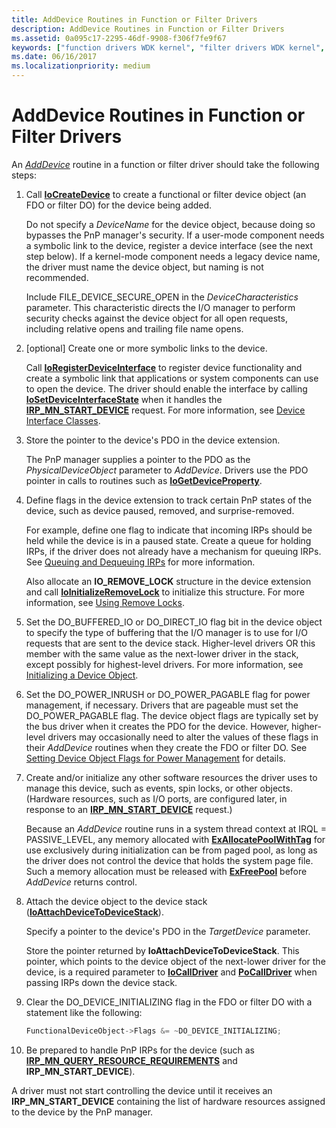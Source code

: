 ```yaml
---
title: AddDevice Routines in Function or Filter Drivers
description: AddDevice Routines in Function or Filter Drivers
ms.assetid: 0a095c17-2295-46df-9908-f306f7fe9f67
keywords: ["function drivers WDK kernel", "filter drivers WDK kernel", "AddDevice routines WDK kernel , function drivers", "AddDevice routines WDK kernel , filter drivers"]
ms.date: 06/16/2017
ms.localizationpriority: medium
---
```


# AddDevice Routines in Function or Filter Drivers





An [*AddDevice*](/windows-hardware/drivers/ddi/wdm/nc-wdm-driver_add_device) routine in a function or filter driver should take the following steps:

1.  Call [**IoCreateDevice**](/windows-hardware/drivers/ddi/wdm/nf-wdm-iocreatedevice) to create a functional or filter device object (an FDO or filter DO) for the device being added.

    Do not specify a *DeviceName* for the device object, because doing so bypasses the PnP manager's security. If a user-mode component needs a symbolic link to the device, register a device interface (see the next step below). If a kernel-mode component needs a legacy device name, the driver must name the device object, but naming is not recommended.

    Include FILE\_DEVICE\_SECURE\_OPEN in the *DeviceCharacteristics* parameter. This characteristic directs the I/O manager to perform security checks against the device object for all open requests, including relative opens and trailing file name opens.

2.  \[optional\] Create one or more symbolic links to the device.

    Call [**IoRegisterDeviceInterface**](/windows-hardware/drivers/ddi/wdm/nf-wdm-ioregisterdeviceinterface) to register device functionality and create a symbolic link that applications or system components can use to open the device. The driver should enable the interface by calling [**IoSetDeviceInterfaceState**](/windows-hardware/drivers/ddi/wdm/nf-wdm-iosetdeviceinterfacestate) when it handles the [**IRP\_MN\_START\_DEVICE**](./irp-mn-start-device.md) request. For more information, see [Device Interface Classes](../install/overview-of-device-interface-classes.md).

3.  Store the pointer to the device's PDO in the device extension.

    The PnP manager supplies a pointer to the PDO as the *PhysicalDeviceObject* parameter to *AddDevice*. Drivers use the PDO pointer in calls to routines such as [**IoGetDeviceProperty**](/windows-hardware/drivers/ddi/wdm/nf-wdm-iogetdeviceproperty).

4.  Define flags in the device extension to track certain PnP states of the device, such as device paused, removed, and surprise-removed.

    For example, define one flag to indicate that incoming IRPs should be held while the device is in a paused state. Create a queue for holding IRPs, if the driver does not already have a mechanism for queuing IRPs. See [Queuing and Dequeuing IRPs](queuing-and-dequeuing-irps.md) for more information.

    Also allocate an **IO\_REMOVE\_LOCK** structure in the device extension and call [**IoInitializeRemoveLock**](/windows-hardware/drivers/ddi/wdm/nf-wdm-ioinitializeremovelock) to initialize this structure. For more information, see [Using Remove Locks](using-remove-locks.md).

5.  Set the DO\_BUFFERED\_IO or DO\_DIRECT\_IO flag bit in the device object to specify the type of buffering that the I/O manager is to use for I/O requests that are sent to the device stack. Higher-level drivers OR this member with the same value as the next-lower driver in the stack, except possibly for highest-level drivers. For more information, see [Initializing a Device Object](initializing-a-device-object.md).

6.  Set the DO\_POWER\_INRUSH or DO\_POWER\_PAGABLE flag for power management, if necessary. Drivers that are pageable must set the DO\_POWER\_PAGABLE flag. The device object flags are typically set by the bus driver when it creates the PDO for the device. However, higher-level drivers may occasionally need to alter the values of these flags in their *AddDevice* routines when they create the FDO or filter DO. See [Setting Device Object Flags for Power Management](setting-device-object-flags-for-power-management.md) for details.

7.  Create and/or initialize any other software resources the driver uses to manage this device, such as events, spin locks, or other objects. (Hardware resources, such as I/O ports, are configured later, in response to an [**IRP\_MN\_START\_DEVICE**](./irp-mn-start-device.md) request.)

    Because an *AddDevice* routine runs in a system thread context at IRQL = PASSIVE\_LEVEL, any memory allocated with [**ExAllocatePoolWithTag**](/windows-hardware/drivers/ddi/wdm/nf-wdm-exallocatepoolwithtag) for use exclusively during initialization can be from paged pool, as long as the driver does not control the device that holds the system page file. Such a memory allocation must be released with [**ExFreePool**](/windows-hardware/drivers/ddi/ntddk/nf-ntddk-exfreepool) before *AddDevice* returns control.

8.  Attach the device object to the device stack ([**IoAttachDeviceToDeviceStack**](/windows-hardware/drivers/ddi/wdm/nf-wdm-ioattachdevicetodevicestack)).

    Specify a pointer to the device's PDO in the *TargetDevice* parameter.

    Store the pointer returned by **IoAttachDeviceToDeviceStack**. This pointer, which points to the device object of the next-lower driver for the device, is a required parameter to [**IoCallDriver**](/windows-hardware/drivers/ddi/wdm/nf-wdm-iocalldriver) and [**PoCallDriver**](/windows-hardware/drivers/ddi/ntifs/nf-ntifs-pocalldriver) when passing IRPs down the device stack.

9.  Clear the DO\_DEVICE\_INITIALIZING flag in the FDO or filter DO with a statement like the following:

    ```cpp
    FunctionalDeviceObject->Flags &= ~DO_DEVICE_INITIALIZING;
    ```

10. Be prepared to handle PnP IRPs for the device (such as [**IRP\_MN\_QUERY\_RESOURCE\_REQUIREMENTS**](./irp-mn-query-resource-requirements.md) and **IRP\_MN\_START\_DEVICE**).

A driver must not start controlling the device until it receives an **IRP\_MN\_START\_DEVICE** containing the list of hardware resources assigned to the device by the PnP manager.

 

